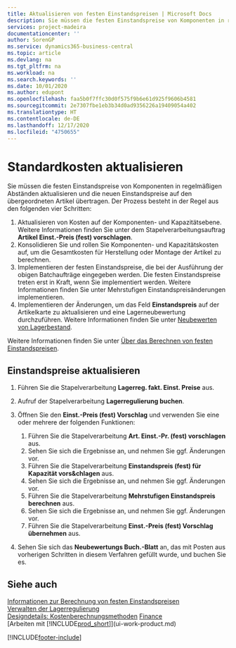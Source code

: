 ```yaml
---
title: Aktualisieren von festen Einstandspreisen | Microsoft Docs
description: Sie müssen die festen Einstandspreise von Komponenten in regelmäßigen Abständen aktualisieren und die neuen Einstandspreise auf den übergeordneten Artikel übertragen.
services: project-madeira
documentationcenter: ''
author: SorenGP
ms.service: dynamics365-business-central
ms.topic: article
ms.devlang: na
ms.tgt_pltfrm: na
ms.workload: na
ms.search.keywords: ''
ms.date: 10/01/2020
ms.author: edupont
ms.openlocfilehash: faa5b0f7ffc30d0f575f9b6e61d925f9606b4581
ms.sourcegitcommit: 2e7307fbe1eb3b34d0ad9356226a19409054a402
ms.translationtype: HT
ms.contentlocale: de-DE
ms.lasthandoff: 12/17/2020
ms.locfileid: "4750655"
---
```

# <a name="update-standard-costs"></a>Standardkosten aktualisieren
Sie müssen die festen Einstandspreise von Komponenten in regelmäßigen Abständen aktualisieren und die neuen Einstandspreise auf den übergeordneten Artikel übertragen. Der Prozess besteht in der Regel aus den folgenden vier Schritten:  

1.  Aktualisieren von Kosten auf der Komponenten- und Kapazitätsebene. Weitere Informationen finden Sie unter dem Stapelverarbeitungsauftrag **Artikel Einst.-Preis (fest) vorschlagen**.  
2.  Konsolidieren Sie und rollen Sie Komponenten- und Kapazitätskosten auf, um die Gesamtkosten für Herstellung oder Montage der Artikel zu berechnen.  
3.  Implementieren der festen Einstandspreise, die bei der Ausführung der obigen Batchaufträge eingegeben werden. Die festen Einstandspreise treten erst in Kraft, wenn Sie implementiert werden. Weitere Informationen finden Sie unter Mehrstufigen Einstandspreisänderungen implementieren.  
4.  Implementieren der Änderungen, um das Feld **Einstandspreis** auf der Artikelkarte zu aktualisieren und eine Lagerneubewertung durchzuführen. Weitere Informationen finden Sie unter [Neubewerten von Lagerbestand](inventory-how-revalue-inventory.md).  

Weitere Informationen finden Sie unter [Über das Berechnen von festen Einstandspreisen](finance-about-calculating-standard-cost.md).  
## <a name="to-update-standard-costs"></a>Einstandspreise aktualisieren  
1.  Führen Sie die Stapelverarbeitung **Lagerreg. fakt. Einst. Preise** aus.  
2.  Aufruf der Stapelverarbeitung **Lagerregulierung buchen**.  
3.  Öffnen Sie den **Einst.-Preis (fest) Vorschlag** und verwenden Sie eine oder mehrere der folgenden Funktionen:  

    1.  Führen Sie die Stapelverarbeitung **Art. Einst.-Pr. (fest) vorschlagen** aus.  
    2.  Sehen Sie sich die Ergebnisse an, und nehmen Sie ggf. Änderungen vor.  
    3.  Führen Sie die Stapelverarbeitung **Einstandspreis (fest) für Kapazität vors&chlagen** aus.  
    4.  Sehen Sie sich die Ergebnisse an, und nehmen Sie ggf. Änderungen vor.
    5. Führen Sie die Stapelverarbeitung **Mehrstufigen Einstandspreis berechnen** aus.
    6.  Sehen Sie sich die Ergebnisse an, und nehmen Sie ggf. Änderungen vor.
    7.  Führen Sie die Stapelverarbeitung **Einst.-Preis (fest) Vorschlag übernehmen** aus.  
4.  Sehen Sie sich das  **Neubewertungs Buch.-Blatt** an, das mit Posten aus vorherigen Schritten in diesem Verfahren gefüllt wurde, und buchen Sie es.  

## <a name="see-also"></a>Siehe auch  
 [Informationen zur Berechnung von festen Einstandspreisen](finance-about-calculating-standard-cost.md)   
 [Verwalten der Lagerregulierung](finance-manage-inventory-costs.md)   
 [Designdetails: Kostenberechnungsmethoden](design-details-costing-methods.md) [Finance](finance.md)  
 [Arbeiten mit [!INCLUDE[prod_short](includes/prod_short.md)]](ui-work-product.md)  


[!INCLUDE[footer-include](includes/footer-banner.md)]